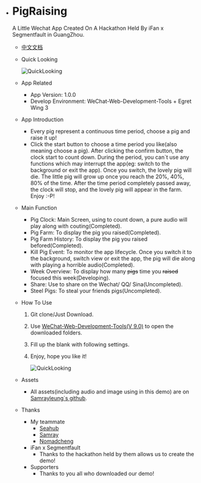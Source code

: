 * # PigRaising

  A Little Wechat App Created On A Hackathon Held By iFan x Segmentfault in GuangZhou.

  - [中文文档](https://github.com/SeaHub/PigRaising/blob/master/Help/zh-CN.md)

  - Quick Looking

    ![QuickLooking](https://github.com/samrayleung/wechat_pit_images/blob/master/assets/img/PigRaising.gif?raw=true)

  - App Related

    - App Version: 1.0.0
    - Develop Environment: WeChat-Web-Development-Tools + Egret Wing 3

  - App Introduction

    - Every pig represent a continuous time period, choose a pig and raise it up!
    - Click the start button to choose a time period you like(also meaning choose a pig). After clicking the confirm button, the clock start to count down. During the period, you can`t use any functions which may interrupt the app(eg: switch to the background or exit the app). Once you switch, the lovely pig will die. The little pig will grow up once you reach the 20%, 40%, 80% of the time. After the time period completely passed away, the clock will stop, and the lovely pig will appear in the farm. Enjoy :-P!

  - Main Function

    - Pig Clock: Main Screen, using to count down, a pure audio will play along with couting(Completed).
    - Pig Farm: To display the pig you raised(Completed).
    - Pig Farm History: To display the pig you raised befored(Completed).
    - Kill Pig Event: To monitor the app lifecycle. Once you switch it to the background, switch view or exit the app, the pig will die along with playing a horrible audio(Completed).
    - Week Overview: To display how many ~~pigs~~ time you ~~raised~~ focused this week(Developing).
    - Share: Use to share on the Wechat/ QQ/ Sina(Uncompleted).
    - Steel Pigs: To steal your friends pigs(Uncompleted).

  - How To Use

    1. Git clone/Just Download.

    2. Use [WeChat-Web-Development-Tools(V 9.0)](https://mp.weixin.qq.com/debug/wxadoc/dev/devtools/download.html?t=1475052055364) to open the downloaded folders.

    3. Fill up the blank with following settings.

    4. Enjoy, hope you like it!

       ![QuickLooking](https://github.com/SeaHub/PigRaising/blob/master/Help/Settings.png?raw=true)

  - Assets

    - All assets(including audio and image using in this demo) are on [Samrayleung`s github](https://github.com/samrayleung/wechat_pit_images).

  - Thanks

    - My teammate
      - [Seahub](https://seahub.github.io)
      - [Samray](https://github.com/samrayleung)
      - [Nomadcheng](https://github.com/Nomadcheng)
    - iFan x Segmentfault
      - Thanks to the hackathon held by them allows us to create the demo!
    - Supporters
      - Thanks to you all who downloaded our demo!